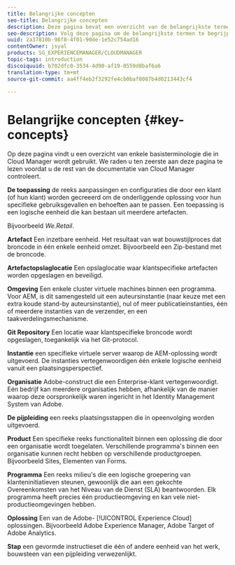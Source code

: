 ```yaml
---
title: Belangrijke concepten
seo-title: Belangrijke concepten
description: Deze pagina bevat een overzicht van de belangrijkste termen die zijn gekoppeld aan Cloud Manager.
seo-description: Volg deze pagina om de belangrijkste termen te begrijpen die aan de Manager van de Wolk worden geassocieerd.
uuid: 2a37810b-98f8-4f01-90de-1e52c754ad16
contentOwner: jsyal
products: SG_EXPERIENCEMANAGER/CLOUDMANAGER
topic-tags: introduction
discoiquuid: b702dfc0-3534-4d90-af19-8559d8baf6a6
translation-type: tm+mt
source-git-commit: aa4ff4eb2f3292fe4cb0baf8087b4d0213443cf4

---
```



# Belangrijke concepten {#key-concepts}

Op deze pagina vindt u een overzicht van enkele basisterminologie die in Cloud Manager wordt gebruikt. We raden u ten zeerste aan deze pagina te lezen voordat u de rest van de documentatie van Cloud Manager controleert.

**De toepassing** de reeks aanpassingen en configuraties die door een klant (of hun klant) worden gecreeerd om de onderliggende oplossing voor hun specifieke gebruiksgevallen en behoeften aan te passen. Een toepassing is een logische eenheid die kan bestaan uit meerdere artefacten.

Bijvoorbeeld *We.Retail*.

**Artefact** Een inzetbare eenheid. Het resultaat van wat bouwstijlproces dat broncode in één enkele eenheid omzet. Bijvoorbeeld een Zip-bestand met de broncode.

**Artefactopslaglocatie** Een opslaglocatie waar klantspecifieke artefacten worden opgeslagen en beveiligd.

**Omgeving** Een enkele cluster virtuele machines binnen een programma. Voor AEM, is dit samengesteld uit een auteursinstantie (naar keuze met een extra koude stand-by auteursinstantie), nul of meer publicatieinstanties, één of meerdere instanties van de verzender, en een taakverdelingsmechanisme.

**Git Repository** Een locatie waar klantspecifieke broncode wordt opgeslagen, toegankelijk via het Git-protocol.

**Instantie** een specifieke virtuele server waarop de AEM-oplossing wordt uitgevoerd. De instanties vertegenwoordigen één enkele logische eenheid vanuit een plaatsingsperspectief.

**Organisatie** Adobe-construct die een Enterprise-klant vertegenwoordigt. Eén bedrijf kan meerdere organisaties hebben, afhankelijk van de manier waarop deze oorspronkelijk waren ingericht in het Identity Management System van Adobe.

**De pijpleiding** een reeks plaatsingsstappen die in opeenvolging worden uitgevoerd.

**Product** Een specifieke reeks functionaliteit binnen een oplossing die door een organisatie wordt toegelaten. Verschillende programma&#39;s binnen een organisatie kunnen recht hebben op verschillende productgroepen. Bijvoorbeeld Sites, Elementen van Forms.

**Programma** Een reeks milieu&#39;s die een logische groepering van klanteninitiatieven steunen, gewoonlijk die aan een gekochte Overeenkomsten van het Niveau van de Dienst (SLA) beantwoorden. Elk programma heeft precies één productieomgeving en kan vele niet-productieomgevingen hebben.

**Oplossing** Een van de Adobe- [!UICONTROL Experience Cloud] oplossingen. Bijvoorbeeld Adobe Experience Manager, Adobe Target of Adobe Analytics.

**Stap** een gevormde instructieset die één of andere eenheid van het werk, bouwsteen van een pijpleiding verwezenlijkt.
